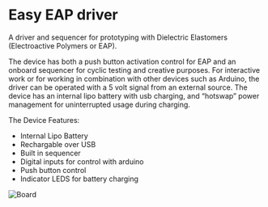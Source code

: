 # Easy EAP driver
A driver and sequencer for prototyping with Dielectric Elastomers (Electroactive Polymers or EAP).

The device has both a push button activation control for EAP and an onboard sequencer for cyclic testing and creative purposes. For interactive work or for working in combination with other devices such as Arduino, the driver can be operated with a 5 volt signal from an external source. The device has an internal lipo battery with usb charging, and “hotswap” power management for uninterrupted usage during charging.

The Device Features:

* Internal Lipo Battery
* Rechargable over USB 
* Built in sequencer 
* Digital inputs for control with arduino 
* Push button control
* Indicator LEDS for battery charging 


![Board](/PCB/image.jpg?raw=true)  
